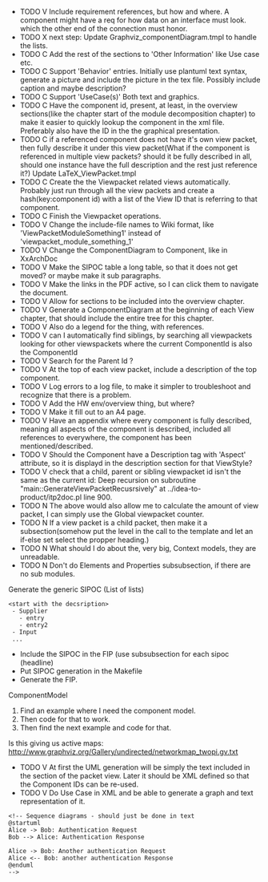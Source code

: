 * TODO V Include requirement references, but how and where. A component might
  have a req for how data on an interface must look. which the other end of the
  connection must honor.
* TODO X next step: Update Graphviz_componentDiagram.tmpl to handle the lists.
* TODO C Add the rest of the sections to 'Other Information' like Use case etc.
* TODO C Support 'Behavior' entries. Initially use plantuml text syntax, generate a picture and include the picture in the tex file. Possibly include caption and maybe description?
* TODO C Support 'UseCase(s)' Both text and graphics.
* TODO C Have the component id, present, at least, in the overview sections(like the chapter start of the module decomposition chapter) to make it easier to quickly lookup the component in the xml file. Preferably also have the ID in the the graphical presentation.
* TODO C if a referenced component does not have it's own view packet, then fully describe it under this view packet(What if the component is referenced in multiple view packets? should it be fully described in all, should one instance have the full description and the rest just reference it?) Update LaTeX_ViewPacket.tmpl
* TODO C Create the the Viewpacket related views automatically. Probably just run through all the view packets and create a hash(key:component id) with a list of the View ID that is referring to that component.
* TODO C Finish the Viewpacket operations.
* TODO V Change the include-file names to Wiki format, like 'ViewPacketModuleSomething1' instead of 'viewpacket_module_something_1'
* TODO V Change the ComponentDiagram to Component, like in XxArchDoc
* TODO V Make the SIPOC table a long table, so that it does not get moved? or maybe make it sub paragraphs.
* TODO V Make the links in the PDF active, so I can click them to navigate the document.
* TODO V Allow for sections to be included into the overview chapter.
* TODO V Generate a ComponentDiagram at the beginning of each View chapter, that should include the entire tree for this chapter.
* TODO V  Also do a legend for the thing, with references.
* TODO V can I automatically find siblings, by searching all viewpackets looking for other viewspackets where the current ComponentId is also the ComponentId
* TODO V Search for the Parent Id ?
* TODO V At the top of each view packet, include a description of the top component.
* TODO V Log errors to a log file, to make it simpler to troubleshoot and recognize that there is a problem.
* TODO V Add the HW env/overview thing, but where?
* TODO V Make it fill out to an A4 page.
* TODO V Have an appendix where every component is fully described, meaning all aspects of the component is described, included all references to everywhere, the component has been mentioned/described.
* TODO V Should the Component have a Description tag with 'Aspect' attribute, so it is displayd in the description section for that ViewStyle?
* TODO V check that a child, parent or sibling viewpacket id isn't the same as the current id: Deep recursion on subroutine "main::GenerateViewPacketRecusrsively" at ../idea-to-product/itp2doc.pl line 900.
* TODO N  The above would also allow me to calculate the amount of view packet, I can simply use the Global viewpacket counter.
* TODO N If a view packet is a child packet, then make it a subsection(somehow put the level in the call to the template and let an if-else set select the propper heading.)
* TODO N What should I do about the, very big, Context models, they are unreadable.
* TODO N Don't do Elements and Properties subsubsection, if there are no sub modules.

Generate the generic SIPOC
 (List of lists)
~~~
<start with the decsription>
 - Supplier
   - entry
   - entry2
 - Input
 ...
~~~

* Include the SIPOC in the FIP (use subsubsection for each sipoc (headline)
* Put SIPOC generation in the Makefile
* Generate the FIP.

ComponentModel
1. Find an example where I need the component model.
2. Then code for that to work.
3. Then find the next example and code for that.

Is this giving us active maps: http://www.graphviz.org/Gallery/undirected/networkmap_twopi.gv.txt

* TODO V At first the UML generation will be simply the text included in the section of the packet view. Later it should be XML defined so that the Component IDs can be re-used.
* TODO V Do Use Case in XML and be able to generate a graph and text representation of it.

~~~
<!-- Sequence diagrams - should just be done in text
@startuml
Alice -> Bob: Authentication Request
Bob --> Alice: Authentication Response

Alice -> Bob: Another authentication Request
Alice <-- Bob: another authentication Response
@enduml
-->
~~~

